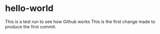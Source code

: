 # hello-world
This is a test run to see how Github works
This is the first change made to produce the first commit.
